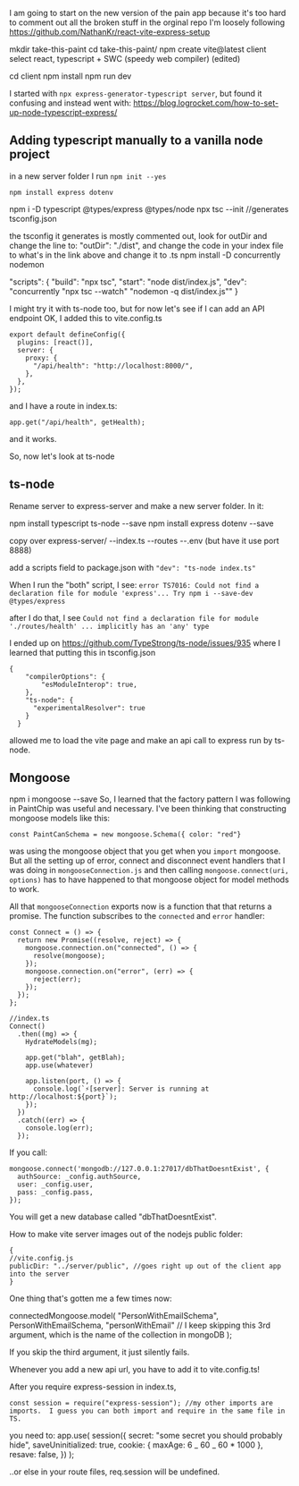 I am going to start on the new version of the pain app because it's too hard to comment out all the broken stuff in the orginal repo
I'm loosely following https://github.com/NathanKr/react-vite-express-setup

mkdir take-this-paint
cd take-this-paint/
npm create vite@latest client
select react, typescript + SWC (speedy web compiler) (edited)

cd client
npm install
npm run dev

I started with `npx express-generator-typescript server`, but found it confusing and instead went with: https://blog.logrocket.com/how-to-set-up-node-typescript-express/

## Adding typescript manually to a vanilla node project

in a new server folder I run `npm init --yes`

`npm install express dotenv`

npm i -D typescript @types/express @types/node
npx tsc --init //generates tsconfig.json

the tsconfig it generates is mostly commented out, look for outDir and change the line to: "outDir": "./dist",
and change the code in your index file to what's in the link above and change it to .ts
npm install -D concurrently nodemon

"scripts": {
"build": "npx tsc",
"start": "node dist/index.js",
"dev": "concurrently \"npx tsc --watch\" \"nodemon -q dist/index.js\""
}

I might try it with ts-node too, but for now let's see if I can add an API endpoint
OK, I added this to vite.config.ts

```
export default defineConfig({
  plugins: [react()],
  server: {
    proxy: {
      "/api/health": "http://localhost:8000/",
    },
  },
});
```

and I have a route in index.ts:

```
app.get("/api/health", getHealth);
```

and it works.

So, now let's look at ts-node

## ts-node

Rename server to express-server and make a new server folder. In it:

npm install typescript ts-node --save
npm install express dotenv --save

copy over
express-server/
--index.ts
--routes
--.env (but have it use port 8888)

add a scripts field to package.json with `"dev": "ts-node index.ts"`

When I run the "both" script, I see: `error TS7016: Could not find a declaration file for module 'express'... Try npm i --save-dev @types/express`

after I do that, I see `Could not find a declaration file for module './routes/health' ... implicitly has an 'any' type`

I ended up on https://github.com/TypeStrong/ts-node/issues/935 where I learned that putting this in tsconfig.json

```
{
    "compilerOptions": {
        "esModuleInterop": true,
    },
    "ts-node": {
      "experimentalResolver": true
    }
  }
```

allowed me to load the vite page and make an api call to express run by ts-node.

## Mongoose

npm i mongoose --save
So, I learned that the factory pattern I was following in PaintChip was useful and necessary. I've been thinking that constructing mongoose models like this:

```
const PaintCanSchema = new mongoose.Schema({ color: "red"}
```

was using the mongoose object that you get when you `import` mongoose. But all the setting up of error, connect and disconnect event handlers that I was doing in `mongooseConnection.js` and then calling `mongoose.connect(uri, options)` has to have happened to that mongoose object for model methods to work.

All that `mongooseConnection` exports now is a function that that returns a promise. The function subscribes to the `connected` and `error` handler:

```
const Connect = () => {
  return new Promise((resolve, reject) => {
    mongoose.connection.on("connected", () => {
      resolve(mongoose);
    });
    mongoose.connection.on("error", (err) => {
      reject(err);
    });
  });
};
```

```
//index.ts
Connect()
  .then((mg) => {
    HydrateModels(mg);

    app.get("blah", getBlah);
    app.use(whatever)

    app.listen(port, () => {
      console.log(`⚡️[server]: Server is running at http://localhost:${port}`);
    });
  })
  .catch((err) => {
    console.log(err);
  });
```

If you call:

```
mongoose.connect('mongodb://127.0.0.1:27017/dbThatDoesntExist', {
  authSource: _config.authSource,
  user: _config.user,
  pass: _config.pass,
});
```

You will get a new database called "dbThatDoesntExist".

How to make vite server images out of the nodejs public folder:

```
{
//vite.config.js
publicDir: "../server/public", //goes right up out of the client app into the server
}

```

One thing that's gotten me a few times now:

connectedMongoose.model(
"PersonWithEmailSchema",
PersonWithEmailSchema,
"personWithEmail" // I keep skipping this 3rd argument, which is the name of the collection in mongoDB
);

If you skip the third argument, it just silently fails.

Whenever you add a new api url, you have to add it to vite.config.ts!

After you require express-session in index.ts,

```
const session = require("express-session"); //my other imports are imports.  I guess you can both import and require in the same file in TS.
```

you need to:
app.use(
session({
secret: "some secret you should probably hide",
saveUninitialized: true,
cookie: { maxAge: 6 _ 60 _ 60 \* 1000 },
resave: false,
})
);

..or else in your route files, req.session will be undefined.
